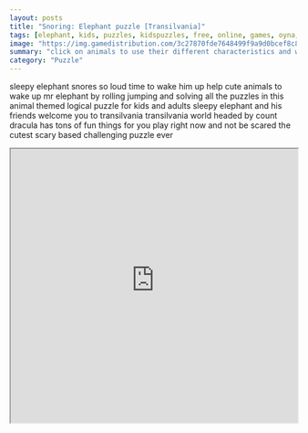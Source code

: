 ```yaml
---
layout: posts
title: "Snoring: Elephant puzzle [Transilvania]"
tags: [elephant, kids, puzzles, kidspuzzles, free, online, games, oyna, game, free, games, play, play, games]
image: "https://img.gamedistribution.com/3c27870fde7648499f9a9d0bcef8c8d3-512x384.jpeg"
summary: "click on animals to use their different characteristics and wake up the elephant  free online games oyna game free games play play games"
category: "Puzzle"
---
```


sleepy elephant snores so loud time to wake him up help cute animals to wake up mr elephant by rolling jumping and solving all the puzzles in this animal themed logical puzzle for kids and adults sleepy elephant and his friends welcome you to transilvania transilvania world headed by count dracula has tons of fun things for you play right now and not be scared the cutest scary based challenging puzzle ever

<iframe width="100%" height="480px;" src="https://html5.gamedistribution.com/3c27870fde7648499f9a9d0bcef8c8d3/"></iframe>